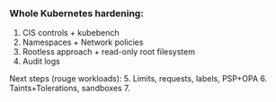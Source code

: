 
### Whole Kubernetes hardening:

1. CIS controls + kubebench
2. Namespaces + Network policies
3. Rootless approach + read-only root filesystem
4. Audit logs

Next steps (rouge workloads):
5. Limits, requests, labels, PSP+OPA
6. Taints+Tolerations, sandboxes
7. 
